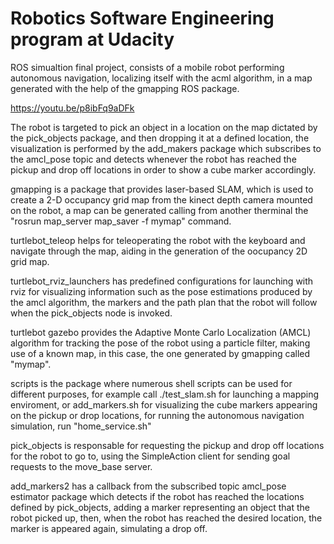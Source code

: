 # Robotics Software Engineering program at Udacity
ROS simualtion final project, consists of a mobile robot performing autonomous navigation,
localizing itself with the acml algorithm, in a map generated with the help of the gmapping ROS package. 

https://youtu.be/p8ibFq9aDFk

The robot is targeted to pick an object in a location on the map dictated by the pick_objects package, and then dropping it at a defined location, the visualization is performed by the add_makers package which subscribes to the amcl_pose topic and detects whenever the robot has reached the pickup and drop off locations in order to show a cube marker accordingly.

gmapping is a package that provides laser-based SLAM, which is used to create a 2-D occupancy grid map from the kinect depth camera mounted on the robot, a map can be generated calling from another therminal the "rosrun map_server map_saver -f mymap" command.

turtlebot_teleop helps for teleoperating the robot with the keyboard and navigate through the map, aiding in the generation of the oocupancy 2D grid map.

turtlebot_rviz_launchers has predefined configurations for launching with rviz for visualizing information such as the pose estimations produced by the amcl algorithm, the markers and the path plan that the robot will follow when the pick_objects node is invoked.

turtlebot gazebo provides the Adaptive Monte Carlo Localization (AMCL) algorithm for tracking the pose of the robot using a particle filter, making use of a known map, in this case, the one generated by gmapping called "mymap".

scripts is the package where numerous shell scripts can be used for different purposes, for example call ./test_slam.sh for launching a mapping enviroment, or add_markers.sh for visualizing the cube markers appearing on the pickup or drop locations, for running the autonomous navigation simulation, run "home_service.sh"

pick_objects is responsable for requesting the pickup and drop off locations for the robot to go to, using the SimpleAction client for sending goal requests to the move_base server.

add_markers2 has a callback from the subscribed topic amcl_pose estimator package which detects if the robot has reached the locations defined by pick_objects, adding a marker representing an object that the robot picked up, then, when the robot has reached the desired location, the marker is appeared again, simulating a drop off.
